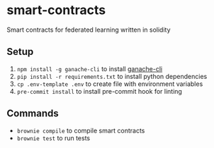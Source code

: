 # smart-contracts

Smart contracts for federated learning written in solidity

## Setup

1. `npm install -g ganache-cli` to install [ganache-cli](https://www.npmjs.com/package/ganache-cli)
2. `pip install -r requirements.txt` to install python dependencies
3. `cp .env-template .env` to create file with environment variables
4. `pre-commit install` to install pre-commit hook for linting

## Commands

- `brownie compile` to compile smart contracts
- `brownie test` to run tests
